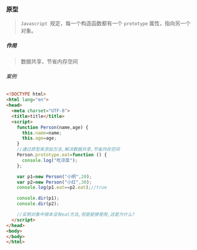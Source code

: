 ### 原型

> `Javascript `规定，每一个构造函数都有一个 `prototype` 属性，指向另一个对象。

##### 作用

> 数据共享，节省内存空间

###### 案例

```html
<!DOCTYPE html>
<html lang="en">
<head>
  <meta charset="UTF-8">
  <title>title</title>
  <script>
    function Person(name,age) {
      this.name=name;
      this.age=age;
    }
    //通过原型来添加方法,解决数据共享,节省内存空间
    Person.prototype.eat=function () {
      console.log("吃凉菜");
    };

    var p1=new Person("小明",20);
    var p2=new Person("小红",30);
    console.log(p1.eat==p2.eat);//true

    console.dir(p1);
    console.dir(p2);

    //实例对象中根本没有eat方法,但是能够使用,这是为什么?
  </script>
</head>
<body>
</body>
</html>
```